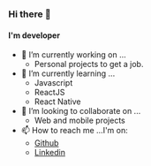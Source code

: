 ### Hi there 👋

#### I'm developer

- 🔭 I’m currently working on ...
    - Personal projects to get a job.
- 🌱 I’m currently learning ...
    - Javascript
    - ReactJS
    - React Native
- 👯 I’m looking to collaborate on ...
    - Web and mobile projects
- 📫 How to reach me
...I'm on:
    - [Github](https://github.com/peedrosh/)
    - [Linkedin](https://www.linkedin.com/in/peedrosh/)
